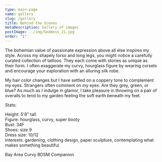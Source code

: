 ```yaml
---
type: main-page
name: gallery
slug: /gallery
title: Behind the Scenes
metaDescription: Gallery of images
postImage: ../img/Goddess_21.jpg
order: "1"
---
```

The bohemian value of passionate expression above all else inspires my style. Across my shapely torso and long legs, you might notice a carefully curated collection of tattoos. They each come with stories as unique as their form. I often exaggerate my curvy, hourglass figure by wearing corsets and encourage your exploration with an alluring silk robe.

My hair color changes but I have settled on a coppery tone to complement my eyes. Strangers often comment on my eyes. Are they grey, green, or blue? As much as I indulge in glamor, I take pleasure in throwing on a pair of overalls to tend to my garden feeling the soft earth beneath my feet.

Stats:

Height: 5'8" tall\
Figure: hourglass, curvy, super booty\
Bust: 34F\
Shoes: size 9\
Dress size: 10/12\
Interests: gardening, clothing design, paper sculpture, contemplating what makes something beautiful



Bay Area Curvy BDSM Companion